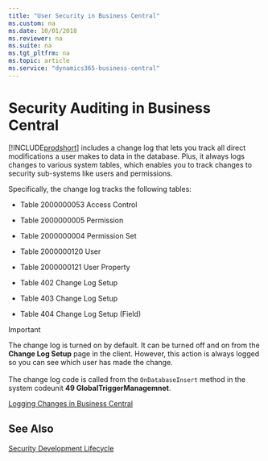 ```yaml
---
title: "User Security in Business Central"
ms.custom: na
ms.date: 10/01/2018
ms.reviewer: na
ms.suite: na
ms.tgt_pltfrm: na
ms.topic: article
ms.service: "dynamics365-business-central"
---
```


# Security Auditing in Business Central

[!INCLUDE[prodshort](../developer/includes/prodshort.md)] includes a change log that lets you track all direct modifications a user makes to data in the database. Plus, it always logs changes to various system tables, which enables you to track changes to security sub-systems like users and permissions.

Specifically, the change log tracks the following tables:
 
- Table 2000000053 Access Control

- Table 2000000005 Permission

- Table 2000000004 Permission Set

- Table 2000000120 User

- Table 2000000121 User Property

- Table 402 Change Log Setup

- Table 403 Change Log Setup

- Table 404 Change Log Setup (Field)

> [!IMPORTANT]  
> The change log is turned on by default. It can be turned off and on from the **Change Log Setup** page in the client. However, this action is always logged so you can see which user has made the change.<br /><br />
> The change log code is called from the `OnDatabaseInsert` method in the system codeunit **49 GlobalTriggerManagemnet**. 

[Logging Changes in Business Central](https://docs.microsoft.com/en-us/dynamics365/business-central/across-log-changes)

## See Also  

[Security Development Lifecycle](https://www.microsoft.com/en-us/sdl)  